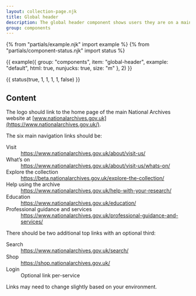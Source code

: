 ```yaml
---
layout: collection-page.njk
title: Global header
description: The global header component shows users they are on a main National Archives service and provides navigation links.
group: components
---
```


{% from "partials/example.njk" import example %}
{% from "partials/component-status.njk" import status %}

{{ example({ group: "components", item: "global-header", example: "default", html: true, nunjucks: true, size: "m" }, 2) }}

{{ status(true, 1, 1, 1, 1, false) }}

## Content

The logo should link to the home page of the main National Archives website at [www.nationalarchives.gov.uk](https://www.nationalarchives.gov.uk/).

The six main navigation links should be:

<dl class="tna-dl">
  <dt>Visit</dt>
  <dd>
    <a href="https://www.nationalarchives.gov.uk/about/visit-us/">https://www.nationalarchives.gov.uk/about/visit-us/</a>
  </dd>
  <dt>What’s on</dt>
  <dd>
    <a href="https://www.nationalarchives.gov.uk/about/visit-us/whats-on/">https://www.nationalarchives.gov.uk/about/visit-us/whats-on/</a>
  </dd>
  <dt>Explore the collection</dt>
  <dd>
    <a href="https://beta.nationalarchives.gov.uk/explore-the-collection/">https://beta.nationalarchives.gov.uk/explore-the-collection/</a>
  </dd>
  <dt>Help using the archive</dt>
  <dd>
    <a href="https://www.nationalarchives.gov.uk/help-with-your-research/">https://www.nationalarchives.gov.uk/help-with-your-research/</a>
  </dd>
  <dt>Education</dt>
  <dd>
    <a href="https://www.nationalarchives.gov.uk/education/">https://www.nationalarchives.gov.uk/education/</a>
  </dd>
  <dt>Professional guidance and services</dt>
  <dd>
    <a href="https://www.nationalarchives.gov.uk/professional-guidance-and-services/">https://www.nationalarchives.gov.uk/professional-guidance-and-services/</a>
  </dd>
</dl>

There should be two additional top links with an optional third:

<dl class="tna-dl">
  <dt>Search</dt>
  <dd>
    <a href="https://www.nationalarchives.gov.uk/search/">https://www.nationalarchives.gov.uk/search/</a>
  </dd>
  <dt>Shop</dt>
  <dd>
    <a href="https://shop.nationalarchives.gov.uk/">https://shop.nationalarchives.gov.uk/</a>
  </dd>
  <dt>Login</dt>
  <dd>Optional link per-service</dd>
</dl>

Links may need to change slightly based on your environment.
